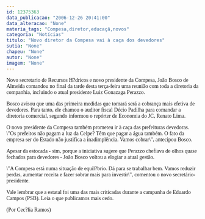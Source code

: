 ```yaml
---
id: 12375363
data_publicacao: "2006-12-26 20:41:00"
data_alteracao: "None"
materia_tags: "Compesa,diretor,educaçã,novos"
categoria: "Notícias"
titulo: "Novo diretor da Compesa vai à caça dos devedores"
sutia: "None"
chapeu: "None"
autor: "None"
imagem: "None"
---
```

<p><P><FONT face=Verdana>Novo secretario de Recursos H?dricos e novo presidente da Compesa, João Bosco de Almeida&nbsp;comandou no final da tarde desta terça-feira&nbsp;uma reunião com toda a diretoria da companhia, incluindo o atual presidente Luiz Gonazaga Perazzo. </FONT></P></p>
<p><P><FONT face=Verdana>Bosco avisou&nbsp;que uma das primeira medidas que tomará será a cobrança mais efetiva de devedores. Para tanto, ele chamou o&nbsp;auditor fiscal Décio Padilha para comandar a diretoria comercial, segundo informou o repórter de Economia do JC, Renato Lima. </FONT></P></p>
<p><P><FONT face=Verdana>O novo presidente da Compesa também prometeu ir à caça das prefeituras devedoras. \"Os prefeitos&nbsp;não pagam a luz da Celpe? Têm que pagar a água também. O fato da empresa&nbsp;ser do Estado não justifica a inadimplência. Vamos cobrar\", antecipou Bosco.</FONT></P></p>
<p><P><FONT face=Verdana>Apesar da estocada - sim, porque a iniciativa sugere que Perazzo chefiava de olhos quase fechados para devedores - João Bosco voltou a elogiar a atual gestão. </FONT></P></p>
<p><P><FONT face=Verdana>\"A Compesa está numa situação de equil?brio. Dá para se trabalhar bem. Vamos reduzir perdas, aumentar receita e fazer sobrar mais para investir\", comentou o novo secretário-presidente.</FONT></P></p>
<p><P><FONT face=Verdana>Vale lembrar que a&nbsp;estatal foi uma das mais criticadas durante a campanha de Eduardo Campos (PSB). Leia o que publicamos mais cedo.</FONT></P></p>
<p><P><FONT face=Verdana>(Por Cec?lia Ramos)</FONT></P> </p>
